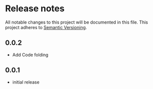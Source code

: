 # Release notes

All notable changes to this project will be documented in this file.
This project adheres to [Semantic Versioning](http://semver.org/).

## 0.0.2
- Add Code folding

## 0.0.1
- initial release